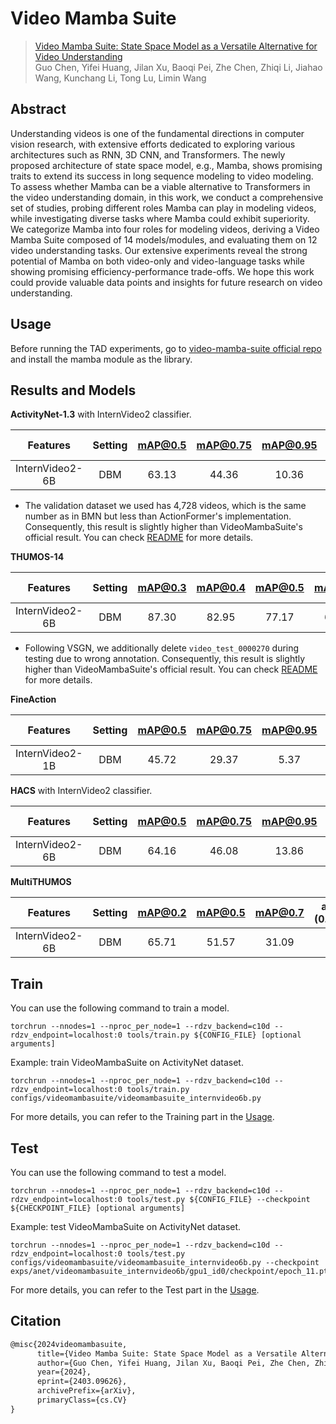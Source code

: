 # Video Mamba Suite

> [Video Mamba Suite: State Space Model as a Versatile Alternative for Video Understanding](https://arxiv.org/abs/2403.09626)  
> Guo Chen, Yifei Huang, Jilan Xu, Baoqi Pei, Zhe Chen, Zhiqi Li, Jiahao Wang, Kunchang Li, Tong Lu, Limin Wang

<!-- [ALGORITHM] -->

## Abstract

Understanding videos is one of the fundamental directions in computer vision research, with extensive efforts dedicated to exploring various architectures such as RNN, 3D CNN, and Transformers. The newly proposed architecture of state space model, e.g., Mamba, shows promising traits to extend its success in long sequence modeling to video modeling. To assess whether Mamba can be a viable alternative to Transformers in the video understanding domain, in this work, we conduct a comprehensive set of studies, probing different roles Mamba can play in modeling videos, while investigating diverse tasks where Mamba could exhibit superiority. We categorize Mamba into four roles for modeling videos, deriving a Video Mamba Suite composed of 14 models/modules, and evaluating them on 12 video understanding tasks. Our extensive experiments reveal the strong potential of Mamba on both video-only and video-language tasks while showing promising efficiency-performance trade-offs. We hope this work could provide valuable data points and insights for future research on video understanding.

## Usage

Before running the TAD experiments, go to [video-mamba-suite official repo](https://github.com/OpenGVLab/video-mamba-suite?tab=readme-ov-file#preliminary-installation) and install the mamba module as the library.


## Results and Models

**ActivityNet-1.3** with InternVideo2 classifier.

|    Features     | Setting | mAP@0.5 | mAP@0.75 | mAP@0.95 | ave. mAP |             Config              |                                                                                          Download                                                                                          |
| :-------------: | :-----: | :-----: | :------: | :------: | :------: | :-----------------------------: | :----------------------------------------------------------------------------------------------------------------------------------------------------------------------------------------: |
| InternVideo2-6B |   DBM   |  63.13  |  44.36   |  10.36   |  42.80   | [config](anet_internvideo6b.py) | [model](https://drive.google.com/file/d/1jI8TKcGP2L5SM_yN-Q6HvcoTKg5-VYas/view?usp=sharing)   \| [log](https://drive.google.com/file/d/1qrxU_ER8J0hrv2fwoAlfoVS-NRlnMAx1/view?usp=sharing) |

 - The validation dataset we used has 4,728 videos, which is the same number as in BMN but less than ActionFormer's implementation. Consequently, this result is slightly higher than VideoMambaSuite's official result. You can check [README](../../tools/prepare_data/activitynet/README.md) for more details.

**THUMOS-14**

|    Features     | Setting | mAP@0.3 | mAP@0.4 | mAP@0.5 | mAP@0.6 | mAP@0.7 | ave. mAP |              Config               |                                                                                          Download                                                                                          |
| :-------------: | :-----: | :-----: | :-----: | :-----: | :-----: | :-----: | :------: | :-------------------------------: | :----------------------------------------------------------------------------------------------------------------------------------------------------------------------------------------: |
| InternVideo2-6B |   DBM   |  87.30  |  82.95  |  77.17  |  67.06  |  51.74  |  73.24   | [config](thumos_internvideo6b.py) | [model](https://drive.google.com/file/d/14ASHrwj7bl7w83e1L07qd8i8dGQcyI-F/view?usp=sharing)   \| [log](https://drive.google.com/file/d/1oJcOHSrt_UIu_gb_Xw3QMASqpqNZL1YL/view?usp=sharing) |

- Following VSGN, we additionally delete `video_test_0000270` during testing due to wrong annotation. Consequently, this result is slightly higher than VideoMambaSuite's official result. You can check [README](../../tools/prepare_data/thumos/README.md) for more details.

**FineAction**

|    Features     | Setting | mAP@0.5 | mAP@0.75 | mAP@0.95 | ave. mAP |                Config                 |                                                                                          Download                                                                                          |
| :-------------: | :-----: | :-----: | :------: | :------: | :------: | :-----------------------------------: | :----------------------------------------------------------------------------------------------------------------------------------------------------------------------------------------: |
| InternVideo2-1B |   DBM   |  45.72  |  29.37   |   5.37   |  29.13   | [config](fineaction_internvideo1b.py) | [model](https://drive.google.com/file/d/1F3R0ysS8w9a7RyID3rnp1pr6w93mXQ5b/view?usp=sharing)   \| [log](https://drive.google.com/file/d/1HU31IHYohYijgrVT4rePrGT1_1tspLcI/view?usp=sharing) |

**HACS** with InternVideo2 classifier.

|    Features     | Setting | mAP@0.5 | mAP@0.75 | mAP@0.95 | ave. mAP |             Config              |                                                                                          Download                                                                                          |
| :-------------: | :-----: | :-----: | :------: | :------: | :------: | :-----------------------------: | :----------------------------------------------------------------------------------------------------------------------------------------------------------------------------------------: |
| InternVideo2-6B |   DBM   |  64.16  |  46.08   |  13.86   |  44.81   | [config](hacs_internvideo6b.py) | [model](https://drive.google.com/file/d/1F2AB2gfPLIKZQ0G_KONe9SeAtYJxnJfj/view?usp=sharing)   \| [log](https://drive.google.com/file/d/1q7IkLcjnRIHIuvO4K1lvLZWd-XcY2BQr/view?usp=sharing) |

**MultiTHUMOS**

|    Features     | Setting | mAP@0.2 | mAP@0.5 | mAP@0.7 | ave. mAP (0.1:0.9:0.1) |                 Config                 |                                                                                          Download                                                                                          |
| :-------------: | :-----: | :-----: | :-----: | :-----: | :--------------------: | :------------------------------------: | :----------------------------------------------------------------------------------------------------------------------------------------------------------------------------------------: |
| InternVideo2-6B |   DBM   |  65.71  |  51.57  |  31.09  |         44.58          | [config](multithumos_internvideo6b.py) | [model](https://drive.google.com/file/d/111xCpVLazWIy0szsy2B3Q34D29gNIkSf/view?usp=sharing)   \| [log](https://drive.google.com/file/d/1c7Er9n9ymAmeLdQNFJ3Wy20JTXskZ7cU/view?usp=sharing) |


## Train

You can use the following command to train a model.

```shell
torchrun --nnodes=1 --nproc_per_node=1 --rdzv_backend=c10d --rdzv_endpoint=localhost:0 tools/train.py ${CONFIG_FILE} [optional arguments]
```

Example: train VideoMambaSuite on ActivityNet dataset.

```shell
torchrun --nnodes=1 --nproc_per_node=1 --rdzv_backend=c10d --rdzv_endpoint=localhost:0 tools/train.py configs/videomambasuite/videomambasuite_internvideo6b.py
```

For more details, you can refer to the Training part in the [Usage](../../docs/en/usage.md).

## Test

You can use the following command to test a model.

```shell
torchrun --nnodes=1 --nproc_per_node=1 --rdzv_backend=c10d --rdzv_endpoint=localhost:0 tools/test.py ${CONFIG_FILE} --checkpoint ${CHECKPOINT_FILE} [optional arguments]
```

Example: test VideoMambaSuite on ActivityNet dataset.

```shell
torchrun --nnodes=1 --nproc_per_node=1 --rdzv_backend=c10d --rdzv_endpoint=localhost:0 tools/test.py configs/videomambasuite/videomambasuite_internvideo6b.py --checkpoint exps/anet/videomambasuite_internvideo6b/gpu1_id0/checkpoint/epoch_11.pth
```

For more details, you can refer to the Test part in the [Usage](../../docs/en/usage.md).

## Citation

```latex
@misc{2024videomambasuite,
      title={Video Mamba Suite: State Space Model as a Versatile Alternative for Video Understanding}, 
      author={Guo Chen, Yifei Huang, Jilan Xu, Baoqi Pei, Zhe Chen, Zhiqi Li, Jiahao Wang, Kunchang Li, Tong Lu, Limin Wang},
      year={2024},
      eprint={2403.09626},
      archivePrefix={arXiv},
      primaryClass={cs.CV}
}
```